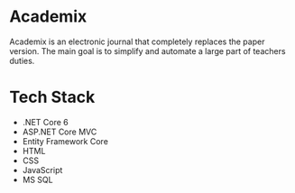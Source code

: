# Academix
Academix is ​​an electronic journal that completely replaces the paper version.
The main goal is to simplify and automate a large part of teachers duties.
# Tech Stack
- .NET Core 6
- ASP.NET Core MVC
- Entity Framework Core
- HTML
- CSS
- JavaScript
- MS SQL
